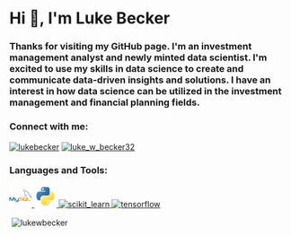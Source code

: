 <h1 align="left">Hi 👋, I'm Luke Becker</h1>
<h3 align="left">Thanks for visiting my GitHub page. I'm an investment management analyst and newly minted data scientist. I'm excited to use my skills in data science to create and communicate data-driven insights and solutions. I have an interest in how data science can be utilized in the investment management and financial planning fields.</h3>

<h3 align="left">Connect with me:</h3>
<p align="left">
<a href="https://linkedin.com/in/lukebecker" target="blank"><img align="center" src="https://cdn.jsdelivr.net/npm/simple-icons@3.0.1/icons/linkedin.svg" alt="lukebecker" height="30" width="40" /></a>
<a href="https://www.hackerrank.com/luke_w_becker32" target="blank"><img align="center" src="https://cdn.jsdelivr.net/npm/simple-icons@3.0.1/icons/hackerrank.svg" alt="luke_w_becker32" height="30" width="40" /></a>
</p>

<h3 align="left">Languages and Tools:</h3>
<p align="left"> <a href="https://www.mysql.com/" target="_blank"> <img src="https://raw.githubusercontent.com/devicons/devicon/master/icons/mysql/mysql-original-wordmark.svg" alt="mysql" width="40" height="40"/> </a> <a href="https://www.python.org" target="_blank"> <img src="https://raw.githubusercontent.com/devicons/devicon/master/icons/python/python-original.svg" alt="python" width="40" height="40"/> </a> <a href="https://scikit-learn.org/" target="_blank"> <img src="https://upload.wikimedia.org/wikipedia/commons/0/05/Scikit_learn_logo_small.svg" alt="scikit_learn" width="40" height="40"/> </a> <a href="https://www.tensorflow.org" target="_blank"> <img src="https://www.vectorlogo.zone/logos/tensorflow/tensorflow-icon.svg" alt="tensorflow" width="40" height="40"/> </a> </p>

<p>&nbsp;<img align="center" src="https://github-readme-stats.vercel.app/api?username=lukewbecker&show_icons=true&locale=en" alt="lukewbecker" /></p>
